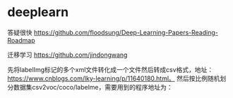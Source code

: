 # deeplearn

答疑很快
https://github.com/floodsung/Deep-Learning-Papers-Reading-Roadmap

迁移学习
https://github.com/jindongwang

先将labelImg标记的多个xml文件转化成一个文件然后转成csv格式，地址：https://www.cnblogs.com/lky-learning/p/11640180.html。
然后按比例随机划分数据集csv2voc/coco/labelme，需要用到的程序地址为：

